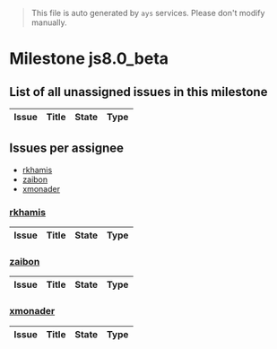 > This file is auto generated by `ays` services. Please don't modify manually.

# Milestone js8.0_beta

## List of all unassigned issues in this milestone

|Issue|Title|State|Type|
|-----|-----|-----|---|


## Issues per assignee
- [rkhamis](#rkhamis)
- [zaibon](#zaibon)
- [xmonader](#xmonader)



### [rkhamis](https://github.com/rkhamis)

|Issue|Title|State|Type|
|-----|-----|-----|----|


### [zaibon](https://github.com/zaibon)

|Issue|Title|State|Type|
|-----|-----|-----|----|


### [xmonader](https://github.com/xmonader)

|Issue|Title|State|Type|
|-----|-----|-----|----|

